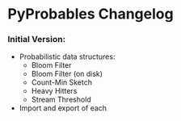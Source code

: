 # PyProbables Changelog

### Initial Version:
* Probabilistic data structures:
    * Bloom Filter
    * Bloom Filter (on disk)
    * Count-Min Sketch
    * Heavy Hitters
    * Stream Threshold
* Import and export of each
